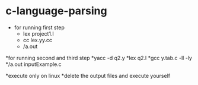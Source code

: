 # c-language-parsing


* for running first step
  * lex project1.l
  * cc lex.yy.cc
  * /a.out


*for running second and third step
 *yacc -d q2.y
 *lex q2.l
 *gcc y.tab.c -ll -ly 
 */a.out inputExample.c


*execute only on linux 
*delete the output files and execute yourself
